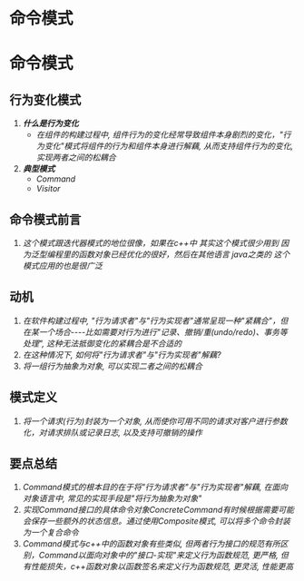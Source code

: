 # 命令模式


# 命令模式

## 行为变化模式

1. ***什么是行为变化***
   - *在组件的构建过程中, 组件行为的变化经常导致组件本身剧烈的变化，"行为变化"模式将组件的行为和组件本身进行解藕, 从而支持组件行为的变化, 实现两者之间的松耦合*
2. ***典型模式***
   - *Command*
   - *Visitor*

## 命令模式前言

1. *这个模式跟迭代器模式的地位很像，如果在c++中 其实这个模式很少用到 因为泛型编程里的函数对象已经优化的很好，然后在其他语言 java之类的 这个模式应用的也是很广泛*

## 动机

1. *在软件构建过程中, "行为请求者"与"行为实现者"通常呈现一种"紧耦合"，但在某一个场合----比如需要对行为进行"记录、撤销/重(undo/redo)、事务等处理", 这种无法抵御变化的紧耦合是不合适的*
2. *在这种情况下, 如何将"行为请求者"与"行为实现者"解藕?*
3. *将一组行为抽象为对象, 可以实现二者之间的松耦合*

## 模式定义

1. *将一个请求(行为)封装为一个对象, 从而使你可用不同的请求对客户进行参数化，对请求排队或记录日志, 以及支持可撤销的操作*

## 要点总结

1. *Command模式的根本目的在于将"行为请求者"与"行为实现者"解藕, 在面向对象语言中, 常见的实现手段是"将行为抽象为对象"*
2. *实现Command接口的具体命令对象ConcreteCommand有时候根据需要可能会保存一些额外的状态信息。通过使用Composite模式, 可以将多个命令封装为一个复合命令*
3. *Command模式与c++中的函数对象有些类似, 但两者行为接口的规范有所区别，Command以面向对象中的"接口-实现"来定义行为函数规范, 更严格, 但有性能损失，c++函数对象以函数签名来定义行为函数规范, 更灵活, 性能更高*

